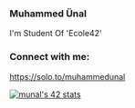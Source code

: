 ### Muhammed Ünal

  
I'm Student Of 'Ecole42'

### Connect with me:

https://solo.to/muhammedunal

[![munal's 42 stats](https://badge42.vercel.app/api/v2/stats/cl14slux6000609l2asaotq51?cursusId=21)](https://github.com/JaeSeoKim/badge42)
